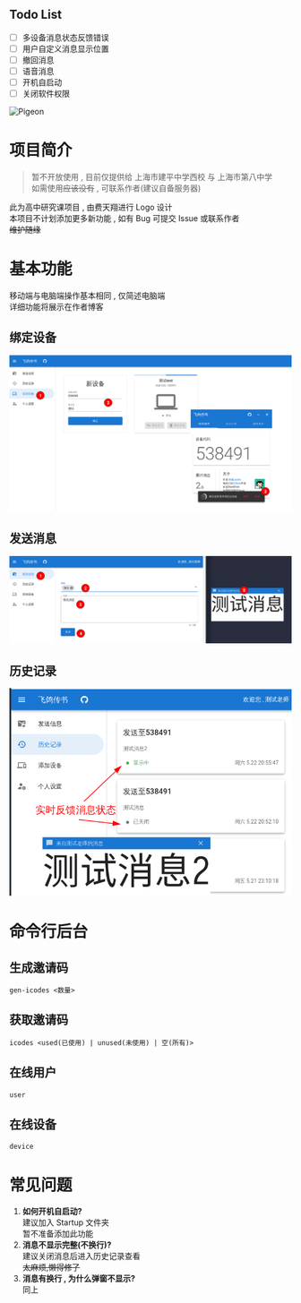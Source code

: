 ## Todo List

- [ ] 多设备消息状态反馈错误
- [ ] 用户自定义消息显示位置
- [ ] 撤回消息
- [ ] 语音消息
- [ ] 开机自启动
- [ ] 关闭软件权限

![Pigeon](https://socialify.git.ci/jsun969/Pigeon/image?description=1&font=Source%20Code%20Pro&forks=1&issues=1&language=1&logo=https%3A%2F%2Fi.loli.net%2F2021%2F05%2F22%2FWbwqHet19hd24Fz.png&owner=1&pattern=Brick%20Wall&pulls=1&stargazers=1&theme=Light)

# 项目简介

> 暂不开放使用 , 目前仅提供给 上海市建平中学西校 与 上海市第八中学  
> 如需使用~~应该没有~~ , 可联系作者(建议自备服务器)

此为高中研究课项目 , 由费天翔进行 Logo 设计  
本项目不计划添加更多新功能 , 如有 Bug 可提交 Issue 或联系作者  
~~维护随缘~~

# 基本功能

移动端与电脑端操作基本相同 , 仅简述电脑端  
详细功能将展示在作者博客

## 绑定设备

![image.png](/images/connect-devices.png)

## 发送消息

![image.png](/images/send-message.png)

## 历史记录

![image.png](/images/history.png)

# 命令行后台

## 生成邀请码

```
gen-icodes <数量>
```

## 获取邀请码

```
icodes <used(已使用) | unused(未使用) | 空(所有)>
```

## 在线用户

```
user
```

## 在线设备

```
device
```

# 常见问题

1. **如何开机自启动?**  
   建议加入 Startup 文件夹  
   暂不准备添加此功能
2. **消息不显示完整(不换行)?**  
   建议关闭消息后进入历史记录查看  
   ~~太麻烦,懒得修了~~
3. **消息有换行 , 为什么弹窗不显示?**  
   同上
